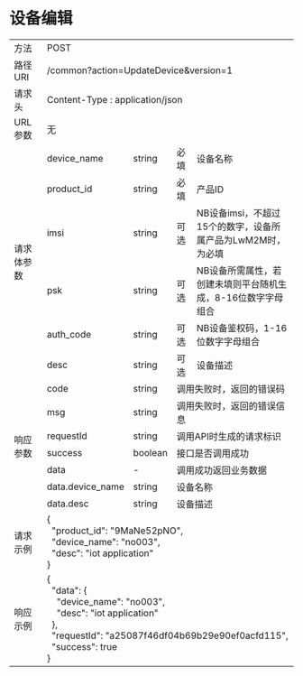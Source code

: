 # **设备编辑**  

<table style="text-align: left">

<tr><td >方法</td><td colspan="4">POST</td></tr>
<tr><td>路径URI</td><td colspan="4">/common?action=UpdateDevice&version=1</td></tr>
<tr><td>请求头</td><td colspan="4">Content-Type : application/json</td></tr>

<tr><td>URL参数</td><td colspan="4">无</td></tr>

<tr><td rowspan="6">请求体参数</td><td>device_name</td><td>string</td><td>必填</td><td>设备名称</td></tr>
<tr><td>product_id</td><td>string</td><td>必填</td><td>产品ID</td></tr>
<tr><td>imsi</td><td>string</td><td>可选</td><td>NB设备imsi，不超过15个的数字，设备所属产品为LwM2M时，为必填</td></tr>
<tr><td>psk</td><td>string</td><td>可选</td><td>NB设备所需属性，若创建未填则平台随机生成，8-16位数字字母组合</td></tr>
<tr><td>auth_code</td><td>string</td><td>可选</td><td>NB设备鉴权码，1-16位数字字母组合</td></tr>
<tr><td>desc</td><td>string</td><td>可选</td><td>设备描述</td></tr>

<tr><td rowspan="7">响应参数</td><td>code</td><td>string</td><td colspan="2">调用失败时，返回的错误码</td></tr>
<tr><td>msg</td><td>string</td><td colspan="2">调用失败时，返回的错误信息</td></tr>
<tr><td>requestId</td><td>string</td><td colspan="2">调用API时生成的请求标识</td></tr>
<tr><td>success</td><td>boolean</td><td colspan="2">接口是否调用成功</td></tr>
<tr><td>data</td><td>-</td><td colspan="2">调用成功返回业务数据</td></tr>

<tr><td>data.device_name</td><td>string</td><td colspan="2">设备名称</td></tr>
<tr><td>data.desc</td><td>string</td><td colspan="2">设备描述</td></tr>

<tr><td>请求示例</td><td colspan="4">
    {   <br>
        &nbsp;&nbsp;"product_id":  "9MaNe52pNO",    <br>
        &nbsp;&nbsp;"device_name": "no003", <br>
        &nbsp;&nbsp;"desc": "iot application"   <br>
    }

</td></tr>
<tr><td>响应示例</td>
<td colspan="4">
    {   <br>
        &nbsp;&nbsp;"data": {   <br>
            &nbsp;&nbsp;&nbsp;&nbsp;"device_name": "no003", <br>
            &nbsp;&nbsp;&nbsp;&nbsp;"desc": "iot application"   <br>
        &nbsp;&nbsp;},  <br>
        &nbsp;&nbsp;"requestId": "a25087f46df04b69b29e90ef0acfd115",    <br>
        &nbsp;&nbsp;"success": true <br>
    }

</td>
</tr>

</table>
